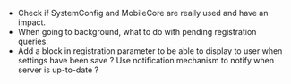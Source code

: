 - Check if SystemConfig and MobileCore are really used and have an impact.
- When going to background, what to do with pending registration queries.
- Add a block in registration parameter to be able to display to user when settings have been save ? Use notification mechanism to notify when server is up-to-date ?

